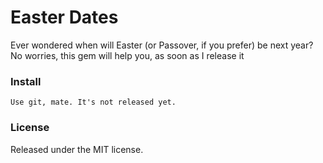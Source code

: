 # Easter Dates

Ever wondered when will Easter (or Passover, if you prefer) be next year? No worries, this gem will help you, as soon as I release it

### Install
	Use git, mate. It's not released yet.
	
### License

Released under the MIT license.